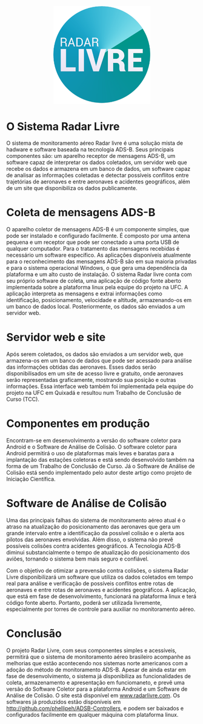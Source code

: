 <div style="text-align:center">
  <img src="https://raw.githubusercontent.com/FelipePinhoUFC/RadarLivre/master/WebSite/img/logo.png" width="256">
</div>

# O Sistema Radar Livre

O sistema de monitoramento aéreo Radar livre é uma solução mista de hadware e software baseada na tecnologia ADS-B. Seus principais componentes são: um aparelho receptor de mensagens ADS-B, um software capaz de interpretar os dados coletados, um servidor web que recebe os dados e armazena em um banco de dados, um software capaz de analisar as informações coletadas e detectar possíveis conflitos entre trajetórias de aeronaves e entre aeronaves e acidentes geográficos, além de um site que disponibiliza os dados publicamente.

# Coleta de mensagens ADS-B

O aparelho coletor de mensagens ADS-B é um componente simples, que pode ser instalado e configurado facilmente. É composto por uma antena pequena e um receptor que pode ser conectado a uma porta USB de qualquer computador. Para o tratamento das mensagens recebidas é necessário um software específico. As aplicações disponíveis atualmente para o reconhecimento das mensagens ADS-B são em sua maioria privadas e para o sistema operacional Windows, o que gera uma dependência da plataforma e um alto custo de instalação. O sistema Radar livre conta com seu próprio software de coleta, uma aplicação de código fonte aberto implementada sobre a plataforma linux pela equipe do projeto na UFC. A aplicação interpreta as mensagens e extrai informações como identificação, posicionamento, velocidade e altitude, armazenando-os em um banco de dados local. Posteriormente, os dados são enviados a um servidor web.

# Servidor web e site

Após serem coletados, os dados são enviados a um servidor web, que armazena-os em um banco de dados que pode ser acessado para análise das informações obtidas das aeronaves. Esses dados serão disponibilisados em um site de acesso livre e gratuito, onde aeronaves serão representadas graficamente, mostrando sua posição e outras informações. Essa interface web também foi implementada pela equipe do projeto na UFC em Quixadá e resultou num Trabalho de Conclusão de Curso (TCC).

# Componentes em produção

Encontram-se em desenvolvimento a versão do software coletor para Android e o Software de Análise de Colisão. O software coletor para Android permitirá o uso de plataformas mais leves e baratas para a implantação das estações coletoras e está sendo desenvolvido também na forma de um Trabalho de Conclusão de Curso. Já o Software de Análise de Colisão está sendo implementado pelo autor deste artigo como projeto de Iniciação Científica.

# Software de Análise de Colisão

Uma das principais falhas do sistema de monitoramento aéreo atual é o atraso na atualização do posicionamento das aeronaves que gera um grande intervalo entre a identificação da possível colisão e o alerta aos pilotos das aeronaves envolvidas. Além disso, o sistema não prevê possíveis colisões contra acidentes geográficos. A Tecnologia ADS-B diminui substancialmente o tempo de atualização do posicionamento dos aviões, tornando o sistema bem mais seguro e confiável.

Com o objetivo de otimizar a prevensão contra colisões, o sistema Radar Livre disponibilizará um software que utiliza os dados coletados em tempo real para análise e verificação de possíveis conflitos entre rotas de aeronaves e entre rotas de aeronaves e acidentes geográficos. A aplicação, que está em fase de desenvolvimento, funcionará na plataforma linux e terá código fonte aberto. Portanto, poderá ser utilizada livremente, especialmente por torres de controle para auxiliar no monitoramento aéreo.

# Conclusão

O projeto Radar Livre, com seus componentes simples e acessíveis, permitirá que o sistema de monitoramento aéreo brasileiro acompanhe as melhorias que estão acontecendo nos sistemas norte americanos com a adoção do método de monitoramento ADS-B. Apesar de ainda estar em fase de desenvolvimento, o sistema já disponibiliza as funcionalidades de coleta, armazenamento e apresentação em funciomaneto, e prevê uma versão do Software Coletor para a plataforma Android e um Software de Análise de Colisão. O site está disponível em www.radarlivre.com. Os softwares já produzidos estão disponíveis em http://github.com/phellipeh/ADSB-Controllers, e podem ser baixados e configurados facilmente em qualquer máquina com plataforma linux.
